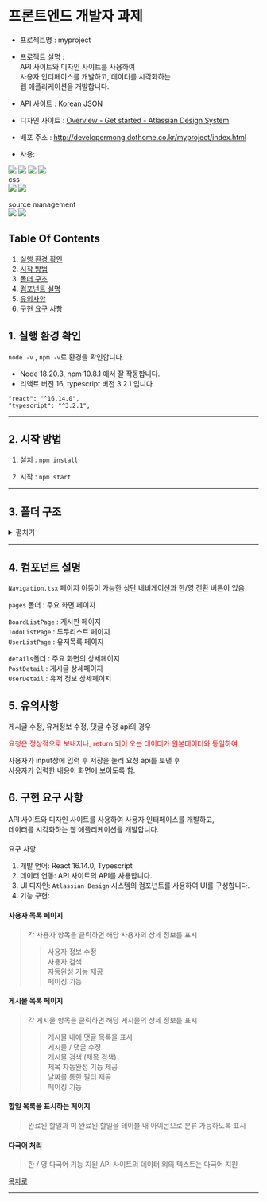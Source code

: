 # 프론트엔드 개발자 과제 

- 프로젝트명 : myproject
- 프로젝트 설명 :  
  API 사이트와 디자인 사이트를 사용하여      
  사용자 인터페이스를 개발하고, 데이터를 시각화하는   
  웹 애플리케이션을 개발합니다.    
 
- API 사이트 : [Korean JSON](https://koreanjson.com/)  
- 디자인 사이트 : [Overview - Get started - Atlassian Design System](https://atlassian.design/components/)  

- 배포 주소 : http://developermong.dothome.co.kr/myproject/index.html

- 사용:

<div align=left> 
  <img src="https://img.shields.io/badge/html5-E34F26?style=for-the-badge&logo=html5&logoColor=white"> 
  <img src="https://img.shields.io/badge/css-1572B6?style=for-the-badge&logo=css3&logoColor=white"> 
  <img src="https://img.shields.io/badge/javascript-F7DF1E?style=for-the-badge&logo=javascript&logoColor=black"> 
  <img src="https://img.shields.io/badge/react-61DAFB?style=for-the-badge&logo=react&logoColor=black"> 
  <br>
 css <br/>
   <img src="https://img.shields.io/badge/Atlassian-0052CC?style=for-the-badge&logo=Atlassian&logoColor=white">
   <img src="https://img.shields.io/badge/Tailwindcss-06B6D4?style=for-the-badge&logo=tailwindcss&logoColor=white">

source management <br/>
  <img src="https://img.shields.io/badge/github-181717?style=for-the-badge&logo=github&logoColor=white">
  <img src="https://img.shields.io/badge/git-F05032?style=for-the-badge&logo=git&logoColor=white">
 
</div>






## Table Of Contents
1. [실행 환경 확인](#1-실행-환경-확인)
2. [시작 방법](#2-시작-방법)
3. [폴더 구조](#3-폴더-구조)
4. [컴포넌트 설명](#4-컴포넌트-설명)
5. [유의사항](#5-유의사항)
6. [구현 요구 사항](#6-구현-요구-사항)
     




  


  



   

## 1. 실행 환경 확인
```node -v``` , ```npm -v```로 환경을 확인합니다.  
- Node 18.20.3, npm 10.8.1 에서 잘 작동합니다.    
- 리액트 버전 16, typescript 버전 3.2.1 입니다.

```
"react": "^16.14.0",
"typescript": "^3.2.1",
```



***
## 2. 시작 방법

1. 설치 : ```npm install```

2. 시작 : ```npm start```



<hr/>

## 3. 폴더 구조 
<details><summary>펼치기</summary> 
  
```css
myproject
│  App.tsx
│  index.css
│  index.tsx
│  logo.svg
│  output.css
│  react-app-env.d.ts
│  reportWebVitals.ts
│  setupTests.ts
├─@types
│      react-i18next.d.ts
├─atom
│      atoms.tsx
├─components                            // 공통으로 사용되는 컴포넌트 분리 (자동완성, 네비게이션)
│  │  AutoComplete.tsx
│  │  Navigation.tsx
│  └─pages                              //주요 화면 페이지
│      │  BoardListPage.tsx
│      │  Home.tsx
│      │  TodoListPage.tsx
│      │  UserListPage.tsx
│      └─details                        // 주요 화면의 상세페이지
│              PostDetail.tsx
│              UserDetail.tsx
├─function                              // 공통으로 사용되는 함수 분리
│      createKey.ts
│      formDate.ts                       
│      handleSearchTermChange.ts          
└─locales                               // i18n 을 사용하여 한/영 전환 지원
    │  i18n.ts
    │  index.ts
    ├─en
    │      index.ts
    │      main.json
    └─ko
            index.ts
            main.json
```

 
 
 
 
 </details>
 

 

<hr/>

## 4. 컴포넌트 설명

```Navigation.tsx```
페이지 이동이 가능한 상단 네비게이션과 한/영 전환 버튼이 있음
 
 
```pages``` 폴더 : 주요 화면 페이지

```BoardListPage``` : 게시판 페이지  
```TodoListPage``` : 투두리스트 페이지  
```UserListPage``` : 유저목록 페이지   
  
```details```폴더 : 주요 화면의 상세페이지  
```PostDetail``` : 게시글 상세페이지  
```UserDetail``` : 유저 정보 상세페이지   


## 5. 유의사항

게시글 수정, 유저정보 수정, 댓글 수정 api의 경우    

<span style="color:red">요청은 정상적으로 보내지나, 
return 되어 오는 데이터가 원본데이터와 동일하여</span>

 
  
사용자가 input창에 입력 후 저장을 눌러 요청 api를 보낸 후  
사용자가 입력한 내용이 화면에 보이도록 함.  






 
## 6. 구현 요구 사항
  
#### 
API 사이트와 디자인 사이트를 사용하여 사용자 인터페이스를 개발하고,  
데이터를 시각화하는 웹 애플리케이션을 개발합니다.

#### 
 
요구 사항
1. 개발 언어: React 16.14.0, Typescript  
2. 데이터 연동: API 사이트의 API를 사용합니다.  
3. UI 디자인: ```Atlassian Design``` 시스템의 컴포넌트를 사용하여 UI를 구성합니다.  
4. 기능 구현:
   
#### 사용자 목록 페이지
> 각 사용자 항목을 클릭하면 해당 사용자의 상세 정보를 표시  
>> 사용자 정보 수정  
> 사용자 검색  
>> 자동완성 기능 제공  
> 페이징 기능  

#### 게시물 목록 페이지
> 각 게시물 항목을 클릭하면 해당 게시물의 상세 정보를 표시   
>> 게시물 내에 댓글 목록을 표시  
>> 게시물 / 댓글 수정  
> 게시물 검색 (제목 검색)  
>> 제목 자동완성 기능 제공  
> 날짜를 통한 필터 제공  
>> 페이징 기능  

#### 할일 목록을 표시하는 페이지
> 완료된 할일과 미 완료된 할일을 테이블 내 아이콘으로 분류 가능하도록 표시    

#### 다국어 처리  
> 한 / 영 다국어 기능 지원
> API 사이트의 데이터 외의 텍스트는 다국어 지원
 
</details>


<div align="left">
   
[목차로](#Table-Of-Contents)

</div>


 

<hr/>

